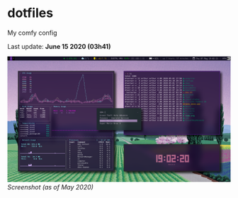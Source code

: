 # dotfiles
My comfy config

Last update: **June 15 2020 (03h41)**

![screenshot](https://github.com/arthurmassanes/dotfiles/blob/master/screenshots/sakura.png)
_Screenshot (as of May 2020)_
